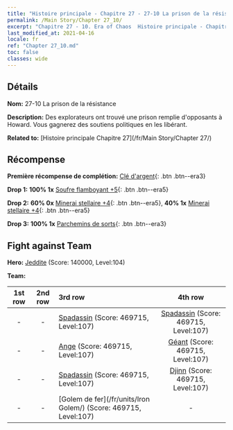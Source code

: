 ```yaml
---
title: "Histoire principale - Chapitre 27 - 27-10 La prison de la résistance"
permalink: /Main Story/Chapter 27_10/
excerpt: "Chapitre 27 - 10. Era of Chaos  Histoire principale - Chapitre 27_10. 27-10 La prison de la résistance"
last_modified_at: 2021-04-16
locale: fr
ref: "Chapter 27_10.md"
toc: false
classes: wide
---
```


## Détails

 **Nom:** 27-10 La prison de la résistance

 **Description:** Des explorateurs ont trouvé une prison remplie d'opposants à Howard. Vous gagnerez des soutiens politiques en les libérant.

 **Related to:** [Histoire principale Chapitre 27](/fr/Main Story/Chapter 27/)

## Récompense

 **Première récompense de complétion:** [Clé d'argent](/fr/Items/con_693/){: .btn .btn--era3}

 **Drop 1:** **100% 1x** [Soufre flamboyant +5](/fr/Items/mat_99/){: .btn .btn--era5}

 **Drop 2:** **60% 0x** [Minerai stellaire +4](/fr/Items/mat_89/){: .btn .btn--era5}, **40% 1x** [Minerai stellaire +4](/fr/Items/mat_89/){: .btn .btn--era5}

 **Drop 3:** **100% 1x** [Parchemins de sorts](/fr/Items/con_694/){: .btn .btn--era3}


## Fight against Team
 **Hero:** [Jeddite](/fr/heroes/Jeddite/) (Score: 140000, Level:104)

 **Team:**


  | 1st row | 2nd row | 3rd row | 4th row |
  |:----:|:----:|:----|:----:|
  | - | - | [Spadassin](/fr/units/Swordsman/) (Score: 469715, Level:107)  | [Spadassin](/fr/units/Swordsman/) (Score: 469715, Level:107)  |
  | - | - | [Ange](/fr/units/Angel/) (Score: 469715, Level:107)  | [Géant](/fr/units/Giant/) (Score: 469715, Level:107)  |
  | - | - | [Spadassin](/fr/units/Swordsman/) (Score: 469715, Level:107)  | [Djinn](/fr/units/Genie/) (Score: 469715, Level:107)  |
  | - | - | [Golem de fer](/fr/units/Iron Golem/) (Score: 469715, Level:107)  | - |


